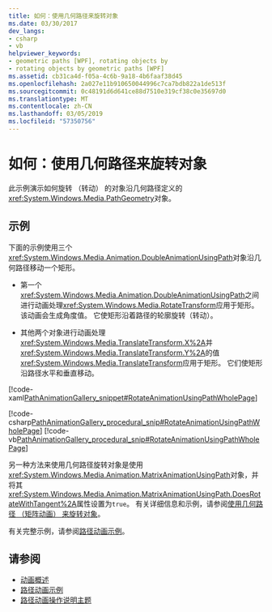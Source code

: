 ```yaml
---
title: 如何：使用几何路径来旋转对象
ms.date: 03/30/2017
dev_langs:
- csharp
- vb
helpviewer_keywords:
- geometric paths [WPF], rotating objects by
- rotating objects by geometric paths [WPF]
ms.assetid: cb31ca4d-f05a-4c6b-9a18-4b6faaf38d45
ms.openlocfilehash: 2a027e11b910650044996c7ca7bdb822a1de513f
ms.sourcegitcommit: 0c48191d6d641ce88d7510e319cf38c0e35697d0
ms.translationtype: MT
ms.contentlocale: zh-CN
ms.lasthandoff: 03/05/2019
ms.locfileid: "57350756"
---
```

# <a name="how-to-rotate-an-object-by-using-a-geometric-path"></a>如何：使用几何路径来旋转对象
此示例演示如何旋转 （转动） 的对象沿几何路径定义的<xref:System.Windows.Media.PathGeometry>对象。  
  
## <a name="example"></a>示例  
 下面的示例使用三个<xref:System.Windows.Media.Animation.DoubleAnimationUsingPath>对象沿几何路径移动一个矩形。  
  
-   第一个<xref:System.Windows.Media.Animation.DoubleAnimationUsingPath>之间进行动画处理<xref:System.Windows.Media.RotateTransform>应用于矩形。 该动画会生成角度值。 它使矩形沿着路径的轮廓旋转（转动）。  
  
-   其他两个对象进行动画处理<xref:System.Windows.Media.TranslateTransform.X%2A>并<xref:System.Windows.Media.TranslateTransform.Y%2A>的值<xref:System.Windows.Media.TranslateTransform>应用于矩形。 它们使矩形沿路径水平和垂直移动。  
  
 [!code-xaml[PathAnimationGallery_snippet#RotateAnimationUsingPathWholePage](~/samples/snippets/csharp/VS_Snippets_Wpf/PathAnimationGallery_snippet/CS/rotateanimationusingpathexample.xaml#rotateanimationusingpathwholepage)]  
  
 [!code-csharp[PathAnimationGallery_procedural_snip#RotateAnimationUsingPathWholePage](~/samples/snippets/csharp/VS_Snippets_Wpf/PathAnimationGallery_procedural_snip/CSharp/RotateAnimationUsingPathExample.cs#rotateanimationusingpathwholepage)]
 [!code-vb[PathAnimationGallery_procedural_snip#RotateAnimationUsingPathWholePage](~/samples/snippets/visualbasic/VS_Snippets_Wpf/PathAnimationGallery_procedural_snip/VisualBasic/RotateAnimationUsingPathExample.vb#rotateanimationusingpathwholepage)]  
  
 另一种方法来使用几何路径旋转对象是使用<xref:System.Windows.Media.Animation.MatrixAnimationUsingPath>对象，并将其<xref:System.Windows.Media.Animation.MatrixAnimationUsingPath.DoesRotateWithTangent%2A>属性设置为`true`。 有关详细信息和示例，请参阅[使用几何路径 （矩阵动画） 来旋转对象](how-to-rotate-an-object-by-using-a-geometric-path-matrix-animation.md)。  
  
 有关完整示例，请参阅[路径动画示例](https://go.microsoft.com/fwlink/?LinkID=160028)。  
  
## <a name="see-also"></a>请参阅
- [动画概述](animation-overview.md)
- [路径动画示例](https://go.microsoft.com/fwlink/?LinkID=160028)
- [路径动画操作说明主题](path-animation-how-to-topics.md)
